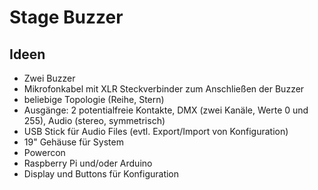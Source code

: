 # Stage Buzzer

## Ideen

* Zwei Buzzer
* Mikrofonkabel mit XLR Steckverbinder zum Anschließen der Buzzer
* beliebige Topologie (Reihe, Stern)
* Ausgänge: 2 potentialfreie Kontakte, DMX (zwei Kanäle, Werte 0 und 255), Audio (stereo, symmetrisch)
* USB Stick für Audio Files (evtl. Export/Import von Konfiguration)
* 19" Gehäuse für System
* Powercon
* Raspberry Pi und/oder Arduino
* Display und Buttons für Konfiguration
